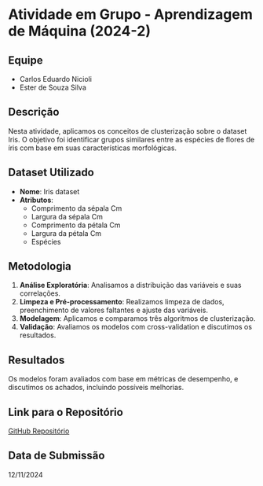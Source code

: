# Atividade em Grupo - Aprendizagem de Máquina (2024-2)

## Equipe
- Carlos Eduardo Nicioli
- Ester de Souza Silva

## Descrição
Nesta atividade, aplicamos os conceitos de clusterização sobre o dataset Iris. O objetivo foi identificar grupos similares entre as espécies de flores de íris com base em suas características morfológicas.

## Dataset Utilizado
- **Nome**: Iris dataset
- **Atributos**:
  - Comprimento da sépala Cm
  - Largura da sépala Cm
  - Comprimento da pétala Cm
  - Largura da pétala Cm
  - Espécies

## Metodologia
1. **Análise Exploratória**: Analisamos a distribuição das variáveis e suas correlações.
2. **Limpeza e Pré-processamento**: Realizamos limpeza de dados, preenchimento de valores faltantes e ajuste das variáveis.
3. **Modelagem**: Aplicamos e comparamos três algoritmos de clusterização.
4. **Validação**: Avaliamos os modelos com cross-validation e discutimos os resultados.

## Resultados
Os modelos foram avaliados com base em métricas de desempenho, e discutimos os achados, incluindo possíveis melhorias.

## Link para o Repositório
[GitHub Repositório](#)

## Data de Submissão
12/11/2024
